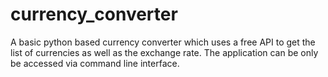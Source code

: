 # currency_converter
A basic python based currency converter which uses a free API to get the list of currencies as well as the exchange rate.
The application can be only be accessed via command line interface.
